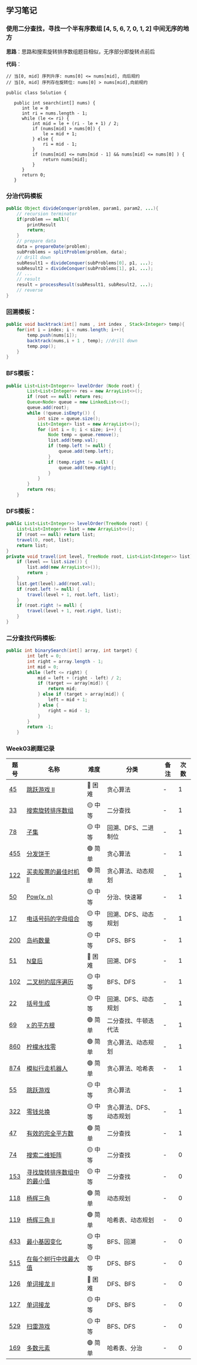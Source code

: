 ## 学习笔记

### 使用二分查找，寻找一个半有序数组 [4, 5, 6, 7, 0, 1, 2] 中间无序的地方

**思路**：思路和搜索旋转排序数组题目相似，无序部分即旋转点前后

**代码**：

```
// 当[0, mid] 序列升序: nums[0] <= nums[mid], 向后规约
// 当[0, mid] 序列存在旋转位: nums[0] > nums[mid],向前规约
 
public class Solution {

   public int search(int[] nums) {
      int le = 0 
      int ri = nums.length - 1;
      while (le <= ri) {
          int mid = le + (ri - le + 1) / 2;
          if (nums[mid] > nums[0]) {
              le = mid + 1;
          } else {
              ri = mid - 1;
          }
          if (nums[mid] <= nums[mid - 1] && nums[mid] <= nums[0] ) {
              return nums[mid];
          }
      }
      return 0;
   }
```


### 分治代码模板

```Java
public Object divideConquer(problem, param1, param2, ...){
    // recursion terminator
    if(problem == null){
        printResult
        return;    
    }
    // prepare data
    data = prepareDate(problem);
    subProblems = splitProblem(problem, data);
    // drill down
    subResult1 = divideConquer(subProblems[0], p1, ...);
    subResult2 = divideConquer(subProblems[1], p1, ...);
    // ...
    // result
    result = processResult(subResult1, subResult2, ...);
    // reverse 
}
```
### 回溯模板：

``` java
public void backtrack(int[] nums , int index , Stack<Integer> temp){
    for(int i = index; i < nums.length; i++){
        temp.push(nums[i]);
        backtrack(nums,i + 1 , temp); //drill down
        temp.pop(); 
    }
}
```
### BFS模板：

```Java
public List<List<Integer>> levelOrder (Node root) {
        List<List<Integer>> res = new ArrayList<>();
        if (root == null) return res;
        Queue<Node> queue = new LinkedList<>();
        queue.add(root);
        while (!queue.isEmpty()) {
            int size = queue.size();
            List<Integer> list = new ArrayList<>();
            for (int i = 0; i < size; i++) {
                Node temp = queue.remove();
                list.add(temp.val);
                if (temp.left != null) {
                    queue.add(temp.left);
                }
                if (temp.right != null) {
                    queue.add(temp.right);
                }
            }
        }
        return res;
    }
```

### DFS模板：

```Java
public List<List<Integer>> levelOrder(TreeNode root) {
    List<List<Integer>> list = new ArrayList<>();
    if (root == null) return list;
    travel(0, root, list);
    return list;
}
private void travel(int level, TreeNode root, List<List<Integer>> list) {
    if (level == list.size()) {
        list.add(new ArrayList<>());
        return ;
    }
    list.get(level).add(root.val);
    if (root.left != null) {
        travel(level + 1, root.left, list);
    }
    if (root.right != null) {
        travel(level + 1, root.right, list);
    }
}
```


### 二分查找代码模板:

```Java
public int binarySearch(int[] array, int target) {
        int left = 0;
        int right = array.length - 1;
        int mid = 0;
        while (left <= right) {
            mid = left + (right - left) / 2;
            if (target == array[mid]) {
                return mid;
            } else if (target > array[mid]) {
                left = mid + 1;
            } else {
                right = mid - 1;
            }
        }
        return -1;
    }
```




### Week03刷题记录


| 题号                                                                                                                  | 名称                                                                            | 难度     | 分类         | 备注   | 次数    |
| ------------------------------------------------------------------------------------------------------------------- | ----------------------------------------------------------------------------- | ------ | ---------- | ---- | ---- |
| [45](https://leetcode-cn.com/problems/jump-game-ii/) | [跳跃游戏 II](https://leetcode-cn.com/problems/jump-game-ii/) | 🔴️ 困难  | 贪心算法  | -   |  1  |
| [33](https://leetcode-cn.com/problems/search-in-rotated-sorted-array/) | [搜索旋转排序数组](https://leetcode-cn.com/problems/search-in-rotated-sorted-array/) | 🟡 中等  | 二分查找  | -   |  1  |
| [78](https://leetcode-cn.com/problems/subsets/) | [子集](https://leetcode-cn.com/problems/subsets/) | 🟡 中等  | 回溯、DFS、二进制位  | -   |  1  |
| [455](https://leetcode-cn.com/problems/assign-cookies/) | [分发饼干](https://leetcode-cn.com/problems/assign-cookies/) | 🟢 简单  | 贪心算法  | -   |  1  |
| [122](https://leetcode-cn.com/problems/best-time-to-buy-and-sell-stock-ii/solution/tan-xin-suan-fa-by-liweiwei1419-2/) | [买卖股票的最佳时机 II](https://leetcode-cn.com/problems/best-time-to-buy-and-sell-stock-ii/solution/tan-xin-suan-fa-by-liweiwei1419-2/) | 🟢 简单  | 贪心算法、动态规划  | -   |  1  |
| [50](https://leetcode-cn.com/problems/powx-n/) | [Pow(x, n)](https://leetcode-cn.com/problems/powx-n/) | 🟡 中等  | 分治、快速幂  | -   |  1  |
| [17](https://leetcode-cn.com/problems/letter-combinations-of-a-phone-number/) | [电话号码的字母组合](https://leetcode-cn.com/problems/letter-combinations-of-a-phone-number/) | 🟡 中等  | 回溯、DFS、动态规划  | -   |  1  |
| [200](https://leetcode-cn.com/problems/number-of-islands/) | [岛屿数量](https://leetcode-cn.com/problems/number-of-islands/) | 🟡 中等  | DFS、BFS  | -   |  1  |
| [51](https://leetcode-cn.com/problems/n-queens/discuss/19828/Comparably-concise-Java-code/) | [N皇后](https://leetcode-cn.com/problems/n-queens/discuss/19828/Comparably-concise-Java-code/) | 🔴️ 困难  | 回溯、DFS  | -   |  1  |
| [102](https://leetcode-cn.com/problems/binary-tree-level-order-traversal/) | [二叉树的层序遍历](https://leetcode-cn.com/problems/binary-tree-level-order-traversal/) | 🟡 中等  | BFS、DFS  | -   |  1  |
| [22](https://leetcode-cn.com/problems/generate-parentheses/) | [括号生成](https://leetcode-cn.com/problems/generate-parentheses/) | 🟡 中等  | 回溯、DFS、动态规划  | -   |  1  |
| [69](https://leetcode-cn.com/problems/sqrtx/) | [x 的平方根](https://leetcode-cn.com/problems/sqrtx/) | 🟢 简单  | 二分查找、牛顿迭代法  | -   |  1  |
| [860](https://leetcode-cn.com/problems/lemonade-change/description/) | [柠檬水找零](https://leetcode-cn.com/problems/lemonade-change/description/) | 🟢 简单  | 贪心算法、动态规划  | -   |  1  |
| [874](https://leetcode-cn.com/problems/walking-robot-simulation/description/) | [模拟行走机器人](https://leetcode-cn.com/problems/walking-robot-simulation/description/) | 🟢 简单  | 贪心算法、哈希表  | -   |  1  |
| [55](https://leetcode-cn.com/problems/jump-game/) | [跳跃游戏](https://leetcode-cn.com/problems/jump-game/) | 🟡 中等  | 贪心算法  | -   |  1  |
| [322](https://leetcode-cn.com/problems/coin-change/) | [零钱兑换](https://leetcode-cn.com/problems/coin-change/) | 🟡 中等  | 贪心算法、DFS、动态规划  | -   |  1  |
| [47](https://leetcode-cn.com/problems/permutations-ii/) | [有效的完全平方数](https://leetcode-cn.com/problems/permutations-ii/) | 🟢 简单  | 二分查找  | -   |  1  |
| [74](https://leetcode-cn.com/problems/search-a-2d-matrix/) | [搜索二维矩阵](https://leetcode-cn.com/problems/search-a-2d-matrix/) | 🟡 中等  | 二分查找  | -   |  0  |
| [153](https://leetcode-cn.com/problems/find-minimum-in-rotated-sorted-array/) | [寻找旋转排序数组中的最小值](https://leetcode-cn.com/problems/find-minimum-in-rotated-sorted-array/) | 🟡 中等  | 二分查找  | -   |  0  |
| [118](https://leetcode-cn.com/problems/pascals-triangle/) | [杨辉三角](https://leetcode-cn.com/problems/pascals-triangle/) | 🟢 简单  | 动态规划  | -   |  0  |
| [119](https://leetcode-cn.com/problems/pascals-triangle-ii/) | [杨辉三角 II](https://leetcode-cn.com/problems/pascals-triangle-ii/) | 🟢 简单  | 哈希表、动态规划  | -   |  0  |
| [433](https://leetcode-cn.com/problems/minimum-genetic-mutation/) | [最小基因变化](https://leetcode-cn.com/problems/minimum-genetic-mutation/) | 🟡 中等  | BFS、回溯  | -   |  0  |
| [515](https://leetcode-cn.com/problems/find-largest-value-in-each-tree-row/) | [在每个树行中找最大值](https://leetcode-cn.com/problems/find-largest-value-in-each-tree-row/) | 🟡 中等  | DFS、BFS  | -   |  0  |
| [126](https://leetcode-cn.com/problems/word-ladder-ii/) | [单词接龙 II](https://leetcode-cn.com/problems/word-ladder-ii/) | 🔴️ 困难  | DFS、BFS  | -   |  0  |
| [127](https://leetcode-cn.com/problems/word-ladder/) | [单词接龙](https://leetcode-cn.com/problems/word-ladder/) | 🟡 中等  | DFS、BFS  | -   |  0  |
| [529](https://leetcode-cn.com/problems/minesweeper/) | [扫雷游戏](https://leetcode-cn.com/problems/minesweeper/) | 🟡 中等  | BFS、DFS  | -   |  0  |
| [169](https://leetcode-cn.com/problems/majority-element/description/) | [多数元素](https://leetcode-cn.com/problems/majority-element/description/) | 🟢 简单  | 哈希表、分治  | -   |  0  |
